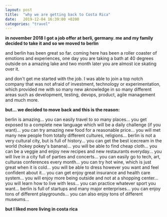 ```yaml
---
layout: post
title:  "why we are getting back to Costa Rica"
date:   2019-12-04 16:39:00 +0200
categories: "travel"
---
```

**in november 2018 I got a job offer at berli, germany. me and my family decided to take it and so we moved to berlin**

and berlin has been great so far. coming here has been a roller coaster of emotions and experiences, one day you are taking a bath at 40 degrees outside on a amazing lake and two month later you are almost ice skating over it.

and don't get me started with the job. I was able to join a top notch company that was not afraid of investment, technology or experimentation, which provided me with so many new aknowledge in so many different areas such as development, testing, devops, product, agile management and much more. 

**but... we decided to move back and this is the reason:**

berlin is amazing...
you can easily travel to so many places...
you get exposed to a complete new language which will be a daily challenge (if you want)...
you can try amazing new food for a reasonable price...
you will met many new people from totally different cultures, religions...
berlin is not a very cultural city, but is full of history...
you can get the best icecream in the world (hokey pokey's banana)...
you will be able to find cheap cloth...
you can be a veggie and enjoy new recipes and new restaurants everyday...
you will live in a city full of parties and concerts...
you can easily go to tech, art, culturas conferences every month...
you can try hot wine, which is just great when it is cold...
you will be able to dress however you want and feel confident about it...
you can get enjoy great insurance and health care system...
you will enjoy more being outside and not at a shopping center...
you will learn how to live with less...
you can practice whatever sport you want...
berlin is full of startups and many major enterprises...
you can enjoy tons of different playgrounds...
you can also enjoy tons of different museums...

**but I liked more living in costa rica**
